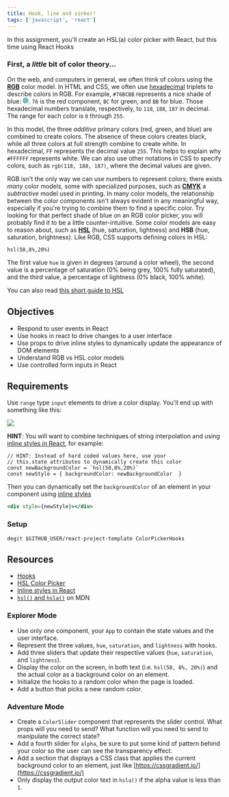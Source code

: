 ```yaml
---
title: Hook, line and sinker!
tags: ['javascript', 'react']
---
```


In this assignment, you'll create an HSL(a) color picker with React, but this time using React Hooks

### First, a _little_ bit of color theory...

On the web, and computers in general, we often think of colors using the [**RGB**](https://en.wikipedia.org/wiki/RGB_color_model) color model. In HTML and CSS, we often use [hexadecimal](https://en.wikipedia.org/wiki/Hexadecimal) triplets to describe colors in RGB. For example, `#76BCBB` represents a nice shade of blue: <span style="display: inline-block; background-color: #76BCBB; width: 1em; height: 1em; border-radius: 0.5em"></span>. `76` is the red component, `BC` for green, and `BB` for blue. Those hexadecimal numbers translate, respectively, to `118`, `188`, `187` in decimal. The range for each color is `0` through `255`.

In this model, the three _additive_ primary colors (red, green, and blue) are combined to create colors. The absence of these colors creates black, while all three colors at full strength combine to create white. In hexadecimal, `FF` represents the decimal value `255`. This helps to explain why `#FFFFFF` represents white. We can also use other notations in CSS to specify colors, such as `rgb(118, 188, 187)`, where the decimal values are given.

RGB isn't the only way we can use numbers to represent colors; there exists _many_ color models, some with specialized purposes, such as [**CMYK**](https://en.wikipedia.org/wiki/CMYK_color_model) a _subtractive_ model used in printing. In many color models, the relationship between the color components isn't always evident in any meaningful way, especially if you're trying to combine them to find a specific color. Try looking for that perfect shade of blue on an RGB color picker, you will probably find it to be a little counter-intuitive. Some color models are easy to reason about, such as [**HSL**](https://en.wikipedia.org/wiki/HSL_and_HSV) (hue, saturation, lightness) and **HSB** (hue, saturation, brightness). Like RGB, CSS supports defining colors in HSL:

`hsl(50,8%,20%)`

The first value `hue` is given in degrees (around a color wheel), the second value is a percentage of saturation (0% being grey, 100% fully saturated), and the third value, a percentage of lightness (0% black, 100% white).

You can also read [this short guide to HSL](https://www.nixsensor.com/what-is-hsl-color/)

## Objectives

- Respond to user events in React
- Use hooks in react to drive changes to a user interface
- Use props to drive inline styles to dynamically update the appearance of DOM elements
- Understand RGB vs HSL color models
- Use controlled form inputs in React

## Requirements

Use `range` type `input` elements to drive a color display. You'll end up with something like this:

![](https://raw.githubusercontent.com/suncoast-devs/handbook/master/assignments/assets/color-picker.gif)

**HINT**: You will want to combine techniques of string interpolation and using [inline styles in React](https://reactjs.org/docs/dom-elements.html#style), for example:

```
// HINT: Instead of hard coded values here, use your
// this.state attributes to dynamically create this color
const newBackgroundColor = `hsl(50,8%,20%)`
const newStyle = { backgroundColor: newBackgroundColor  }
```

Then you can dynamically set the `backgroundColor` of an element in your component using [inline styles](https://reactjs.org/docs/dom-elements.html#style)

```jsx
<div style={newStyle}></div>
```

### Setup

```shell
degit $GITHUB_USER/react-project-template ColorPickerHooks
```

## Resources

- [Hooks](https://reactjs.org/docs/hooks-intro.html)
- [HSL Color Picker](http://hslpicker.com/)
- [Inline styles in React](https://reactjs.org/docs/dom-elements.html#style)
- [`hsl()` and `hsla()`][1] on MDN

[1]: https://developer.mozilla.org/en-US/docs/Web/CSS/color_value#hsl()_and_hsla()

### Explorer Mode

- Use only one component, your `App` to contain the state values and the user interface.
- Represent the three values, `hue`, `saturation`, and `lightness` with hooks.
- Add three sliders that update their respective values (`hue`, `saturation`, and `lightness`).
- Display the color on the screen, in both text (i.e. `hsl(50, 8%, 20%)`) and the actual color as a background color on an element.
- Initialize the hooks to a random color when the page is loaded.
- Add a button that picks a new random color.

### Adventure Mode

- Create a `ColorSlider` component that represents the slider control. What props will you need to send? What function will you need to send to manipulate the correct state?
- Add a fourth slider for `alpha`, be sure to put some kind of pattern behind your color so the user can see the transparency effect.
- Add a section that displays a CSS class that applies the current background color to an element, just like [https://cssgradient.io/](https://cssgradient.io/)
- Only display the output color text in `hsla()` if the alpha value is less than `1`.
